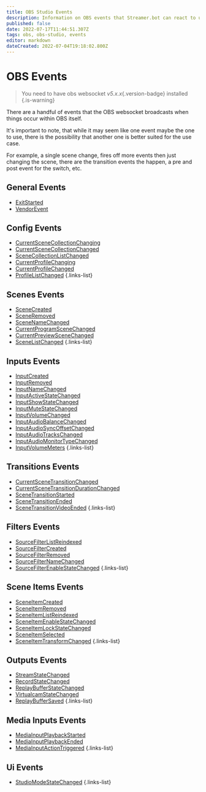 ```yaml
---
title: OBS Studio Events
description: Information on OBS events that Streamer.bot can react to using actions.
published: false
date: 2022-07-17T11:44:51.307Z
tags: obs, obs-studio, events
editor: markdown
dateCreated: 2022-07-04T19:18:02.800Z
---
```


# OBS Events
> You need to have obs websocket *v5.x.x*{.version-badge} installed
{.is-warning}

There are a handful of events that the OBS websocket broadcasts when things occur within OBS itself.

It's important to note, that while it may seem like one event maybe the one to use, there is the possibility that another one is better suited for the use case.

For example, a single scene change, fires off more events then just changing the scene, there are the transition events the happen, a pre and post event for the switch, etc.

## General Events
* [ExitStarted]()
* [VendorEvent]()
## Config Events
* [CurrentSceneCollectionChanging]()
* [CurrentSceneCollectionChanged]()
* [SceneCollectionListChanged]()
* [CurrentProfileChanging]()
* [CurrentProfileChanged]()
* [ProfileListChanged]()
{.links-list}
## Scenes Events
* [SceneCreated]()
* [SceneRemoved]()
* [SceneNameChanged]()
* [CurrentProgramSceneChanged]()
* [CurrentPreviewSceneChanged]()
* [SceneListChanged]()
{.links-list}
## Inputs Events
* [InputCreated]()
* [InputRemoved]()
* [InputNameChanged]()
* [InputActiveStateChanged]()
* [InputShowStateChanged]()
* [InputMuteStateChanged]()
* [InputVolumeChanged]()
* [InputAudioBalanceChanged]()
* [InputAudioSyncOffsetChanged]()
* [InputAudioTracksChanged]()
* [InputAudioMonitorTypeChanged]()
* [InputVolumeMeters]()
{.links-list}
## Transitions Events
* [CurrentSceneTransitionChanged]()
* [CurrentSceneTransitionDurationChanged]()
* [SceneTransitionStarted]()
* [SceneTransitionEnded]()
* [SceneTransitionVideoEnded]()
{.links-list}
## Filters Events
* [SourceFilterListReindexed]()
* [SourceFilterCreated]()
* [SourceFilterRemoved]()
* [SourceFilterNameChanged]()
* [SourceFilterEnableStateChanged]()
{.links-list}
## Scene Items Events
* [SceneItemCreated]()
* [SceneItemRemoved]()
* [SceneItemListReindexed]()
* [SceneItemEnableStateChanged]()
* [SceneItemLockStateChanged]()
* [SceneItemSelected]()
* [SceneItemTransformChanged]()
{.links-list}
## Outputs Events
* [StreamStateChanged]()
* [RecordStateChanged]()
* [ReplayBufferStateChanged]()
* [VirtualcamStateChanged]()
* [ReplayBufferSaved]()
{.links-list}
## Media Inputs Events
* [MediaInputPlaybackStarted]()
* [MediaInputPlaybackEnded]()
* [MediaInputActionTriggered]()
{.links-list}
## Ui Events
* [StudioModeStateChanged]()
{.links-list}
